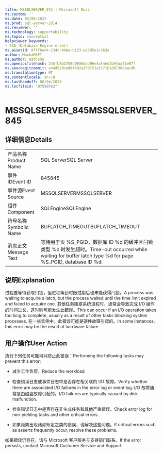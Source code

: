 ```yaml
---
title: MSSQLSERVER_845 | Microsoft Docs
ms.custom: ''
ms.date: 03/06/2017
ms.prod: sql-server-2014
ms.reviewer: ''
ms.technology: supportability
ms.topic: conceptual
helpviewer_keywords:
- 845 (Database Engine error)
ms.assetid: 8fff6ad4-234c-44be-b123-e25d5e1cd63e
author: MashaMSFT
ms.author: mathoma
ms.openlocfilehash: 24bfb8b3758d0656dad96e4af4ed3b94aa51e07f
ms.sourcegitcommit: ad4d92dce894592a259721a1571b1d8736abacdb
ms.translationtype: MT
ms.contentlocale: zh-CN
ms.lasthandoff: 08/04/2020
ms.locfileid: "87580762"
---
```

# <a name="mssqlserver_845"></a><span data-ttu-id="aec98-102">MSSQLSERVER_845</span><span class="sxs-lookup"><span data-stu-id="aec98-102">MSSQLSERVER_845</span></span>
    
## <a name="details"></a><span data-ttu-id="aec98-103">详细信息</span><span class="sxs-lookup"><span data-stu-id="aec98-103">Details</span></span>  
  
|||  
|-|-|  
|<span data-ttu-id="aec98-104">产品名称</span><span class="sxs-lookup"><span data-stu-id="aec98-104">Product Name</span></span>|<span data-ttu-id="aec98-105">SQL Server</span><span class="sxs-lookup"><span data-stu-id="aec98-105">SQL Server</span></span>|  
|<span data-ttu-id="aec98-106">事件 ID</span><span class="sxs-lookup"><span data-stu-id="aec98-106">Event ID</span></span>|<span data-ttu-id="aec98-107">845</span><span class="sxs-lookup"><span data-stu-id="aec98-107">845</span></span>|  
|<span data-ttu-id="aec98-108">事件源</span><span class="sxs-lookup"><span data-stu-id="aec98-108">Event Source</span></span>|<span data-ttu-id="aec98-109">MSSQLSERVER</span><span class="sxs-lookup"><span data-stu-id="aec98-109">MSSQLSERVER</span></span>|  
|<span data-ttu-id="aec98-110">组件</span><span class="sxs-lookup"><span data-stu-id="aec98-110">Component</span></span>|<span data-ttu-id="aec98-111">SQLEngine</span><span class="sxs-lookup"><span data-stu-id="aec98-111">SQLEngine</span></span>|  
|<span data-ttu-id="aec98-112">符号名称</span><span class="sxs-lookup"><span data-stu-id="aec98-112">Symbolic Name</span></span>|<span data-ttu-id="aec98-113">BUFLATCH_TIMEOUT</span><span class="sxs-lookup"><span data-stu-id="aec98-113">BUFLATCH_TIMEOUT</span></span>|  
|<span data-ttu-id="aec98-114">消息正文</span><span class="sxs-lookup"><span data-stu-id="aec98-114">Message Text</span></span>|<span data-ttu-id="aec98-115">等待用于页 %S_PGID，数据库 ID %d 的缓冲区闩锁类型 %d 时发生超时。</span><span class="sxs-lookup"><span data-stu-id="aec98-115">Time-out occurred while waiting for buffer latch type %d for page %S_PGID, database ID %d.</span></span>|  
  
## <a name="explanation"></a><span data-ttu-id="aec98-116">说明</span><span class="sxs-lookup"><span data-stu-id="aec98-116">Explanation</span></span>  
 <span data-ttu-id="aec98-117">进程要等待获取闩锁，但进程等到时限过期后也未能获得闩锁。</span><span class="sxs-lookup"><span data-stu-id="aec98-117">A process was waiting to acquire a latch, but the process waited until the time limit expired and failed to acquire one.</span></span> <span data-ttu-id="aec98-118">其他任务阻塞系统进程时，通常会导致完成 I/O 操作的时间过长，这时则可能发生此错误。</span><span class="sxs-lookup"><span data-stu-id="aec98-118">This can occur if an I/O operation takes too long to complete, usually as a result of other tasks blocking system processes.</span></span> <span data-ttu-id="aec98-119">在一些实例中，此错误可能是硬件故障引起的。</span><span class="sxs-lookup"><span data-stu-id="aec98-119">In some instances, this error may be the result of hardware failure.</span></span>  
  
## <a name="user-action"></a><span data-ttu-id="aec98-120">用户操作</span><span class="sxs-lookup"><span data-stu-id="aec98-120">User Action</span></span>  
 <span data-ttu-id="aec98-121">执行下列任务可能可以防止此错误：</span><span class="sxs-lookup"><span data-stu-id="aec98-121">Performing the following tasks may prevent this error:</span></span>  
  
-   <span data-ttu-id="aec98-122">减少工作负荷。</span><span class="sxs-lookup"><span data-stu-id="aec98-122">Reduce the workload.</span></span>  
  
-   <span data-ttu-id="aec98-123">检查错误日志或事件日志中是否存在相关联的 I/O 故障。</span><span class="sxs-lookup"><span data-stu-id="aec98-123">Verify whether there are associated I/O failures in the error log or event log.</span></span> <span data-ttu-id="aec98-124">I/O 故障通常是由磁盘故障引起的。</span><span class="sxs-lookup"><span data-stu-id="aec98-124">I/O failures are typically caused by disk malfunction.</span></span>  
  
-   <span data-ttu-id="aec98-125">检查错误日志中是否存在非生成任务和其他严重错误。</span><span class="sxs-lookup"><span data-stu-id="aec98-125">Check error log for non-yielding tasks and other critical errors.</span></span>  
  
-   <span data-ttu-id="aec98-126">如果频繁出现诸如断定之类的错误，请解决这些问题。</span><span class="sxs-lookup"><span data-stu-id="aec98-126">If critical errors such as asserts frequently occur, resolve these problems.</span></span>  
  
 <span data-ttu-id="aec98-127">如果错误仍存在，请与 Microsoft 客户服务与支持部门联系。</span><span class="sxs-lookup"><span data-stu-id="aec98-127">If the error persists, contact Microsoft Customer Service and Support.</span></span>  
  
  
